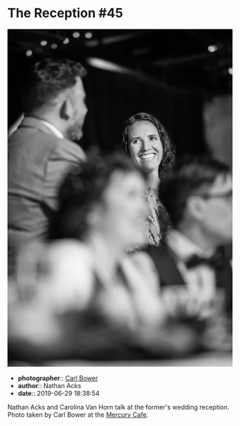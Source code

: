 # The Reception \#45

![Nathan Acks and Carolina Van Horn talk](assets/2019-06-29-set-3-the-reception-45.webp)

* **photographer**:: [Carl Bower](https://carlbowerphotos.com)  
* **author**:: Nathan Acks  
* **date**:: 2019-06-29 18:38:54

Nathan Acks and Carolina Van Horn talk at the former's wedding reception. Photo taken by Carl Bower at the [Mercury Cafe](http://mercurycafe.com).
